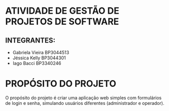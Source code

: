 # ATIVIDADE DE GESTÃO DE PROJETOS DE SOFTWARE
## INTEGRANTES:

- Gabriela Vieira BP3044513
- Jéssica Kelly BP3044301
- Iago Bacci BP3340246

# PROPÓSITO DO PROJETO 
O propósito do projeto é criar uma aplicação web simples com formulários de login e senha, simulando usuários diferentes (administrador e operador).
